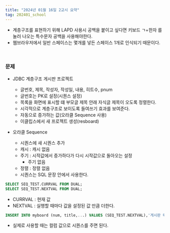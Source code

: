 ```yaml
---
title: "2024년 01월 16일 2교시 요약"
tag: 202401_school
---
```


- 계층구조를 표현하기 위해 LAPD 사용시 공백을 붙이고 싶다면 키보드 ㄱ+한자 를 눌러 나오는 특수문자 공백을 사용해야한다. 
- 웹브라우저에서 일반 스페이스는 몇개를 넣든 스페이스 1개로 인식되기 때문이다. 

<br>

### 문제

- JDBC 계층구조 게시판 프로젝트
  - 글번호, 제목, 작성자, 작성일, 내용, 히트수, pnum
  - 글번호는 PK로 설정(시퀀스 설정)
  - 목록을 화면에 표시할 떄 부모글 제목 안래 자식글 제목이 오도록 정렬한다.
  - 시각적으로 계층구조로 보이도록 들여쓰기 효과를 보여준다.
  - 자동으로 증가하는 값(오라클 Sequence 사용)
  - 이클립스에서 새 프로젝트 생성(resboard)

- 오라클 Sequence
  - 시퀀스에 새 시퀀스 추가
  - 캐시 : 캐시 없음
  - 주기 : 시작값에서 증가하다가 다시 시작값으로 돌아오는 설정
    - 주기 없음
  - 정렬 : 정렬 없음
  - 시퀀스는 SQL 문장 안에서 사용한다.

```sql
SELECT SEQ_TEST.CURRVAL FROM DUAL;
SELECT SEQ_TEST.NEXTVAL FROM DUAL;
```

- CURRVAL : 현재 값
- NEXTVAL : 실행할 때마다 값을 설정된 값 만큼 더한다.

```sql
INSERT INTO myboard (num, title,...) VALUES (SEQ_TEST.NEXTVAL),'게시판 테스트',...);
```

- 실제로 사용할 때는 컬럼 값으로 시퀀스를 주면 된다.